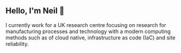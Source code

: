 <h2> Hello, I'm Neil 👋 </h2>

<p> I currently work for a UK research centre focusing on research for manufacturing processes and technology with a modern computing methods such as of cloud native, infrastructure as code (IaC) and site reliability.</p>

